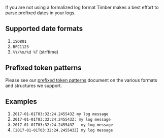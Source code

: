 If you are not using a formalized log format Timber makes a best effort to parse prefixed dates in your logs.

## Supported date formats

1. `ISO801`
2. `RFC1123`
3. `%Y/%m/%d %T` (strftime)

## Prefixed token patterns

Please see our [prefixed token patterns](/timber-service/log-formats-parsing/prefixed-token-patterns) document on the various formats and structures we support.

## Examples

1. `2017-01-01T03:32:24.245543Z my log message`
2. `2017-01-01T03:32:24.245543Z: my log message`
3. `2017-01-01T03:32:24.245543Z - my log message`
4. `[2017-01-01T03:32:24.245543Z] my log message`

